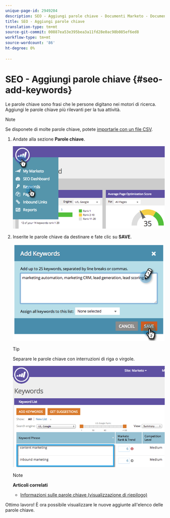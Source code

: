 ```yaml
---
unique-page-id: 2949204
description: SEO - Aggiungi parole chiave - Documenti Marketo - Documentazione prodotto
title: SEO - Aggiungi parole chiave
translation-type: tm+mt
source-git-commit: 00887ea53e395bea3a11fd28e0ac98b085ef6ed8
workflow-type: tm+mt
source-wordcount: '86'
ht-degree: 0%

---
```



# SEO - Aggiungi parole chiave {#seo-add-keywords}

Le parole chiave sono frasi che le persone digitano nei motori di ricerca. Aggiungi le parole chiave più rilevanti per la tua attività.

>[!NOTE]
>
>Se disponete di molte parole chiave, potete [importarle con un file CSV](seo-importing-keywords-with-a-csv.md).

1. Andate alla sezione **Parole chiave**.

   ![](assets/image2014-9-18-11-3a28-3a39.png)

1. Inserite le parole chiave da destinare e fate clic su **SAVE**.

   ![](assets/image2014-9-18-11-3a28-3a51.png)

   >[!TIP]
   >
   >Separare le parole chiave con interruzioni di riga o virgole.

   ![](assets/image2014-9-18-11-3a29-3a12.png)

   >[!NOTE]
   >
   >**Articoli correlati**
   >
   >    
   >    
   >    * [Informazioni sulle parole chiave (visualizzazione di riepilogo)](seo-understanding-keywords.md)


Ottimo lavoro! È ora possibile visualizzare le nuove aggiunte all&#39;elenco delle parole chiave.